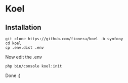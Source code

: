 # Koel

## Installation

```text
git clone https://github.com/fionera/koel -b symfony
cd koel
cp .env.dist .env
```

Now edit the .env

```text
php bin/console koel:init
```

Done :)